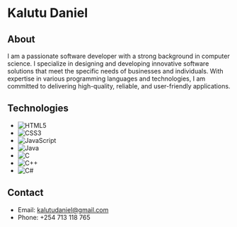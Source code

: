 # Kalutu Daniel

## About
I am a passionate software developer with a strong background in computer science. I specialize in designing and developing innovative software solutions that meet the specific needs of businesses and individuals. With expertise in various programming languages and technologies, I am committed to delivering high-quality, reliable, and user-friendly applications.

## Technologies
- ![HTML5](html5_logo.png)
- ![CSS3](css3_logo.png)
- ![JavaScript](javascript_logo.png)
- ![Java](java_logo.png)
- ![C](c_logo.png)
- ![C++](cplusplus_logo.png)
- ![C#](csharp_logo.png)

## Contact
- Email: kalutudaniel@gmail.com
- Phone: +254 713 118 765

<!---
Kalutu/Kalutu is a ✨ special ✨ repository because its `README.md` (this file) appears on your GitHub profile.
You can click the Preview link to take a look at your changes.
--->
